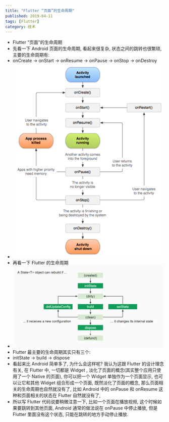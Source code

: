 ```yaml
---
title: "Flutter “页面”的生命周期"
published: 2019-04-11
tags: [Flutter]
category: 技术
---
```


*  Flutter “页面”的生命周期
*  先看一下 Android 页面的生命周期, 看起来很复杂, 状态之间的跳转也很繁琐, 主要的生命周期有: 
*  onCreate -> onStart -> onResume -> onPause -> onStop -> onDestroy
*  ![image](./img.png)
*  再看一下 Flutter 的生命周期
*  ![image](./img_1.png)
*  Flutter 最主要的生命周期其实只有三个:
*  initState -> build -> dispose
 *  看起来比 Android 简单多了, 为什么会这样呢? 我认为这跟 Flutter 的设计理念有关, 在 Flutter 中, 一切都是 Widget , 淡化了页面的概念(其实整个应用只使用了一个 Native 的页面), 你可以把一个 Widget 单独作为一个页面显示, 也可以让它和其他 Widget 组合形成一个页面, 既然淡化了页面的概念, 那么页面相关的生命周期也自然就没有了, 比如 Android 中的 onPause 和 onResume 这种和页面相关的状态在 Flutter 自然就没有了, 
*  所以写 Flutter 代码说要稍微注意一下, 比如一个页面在播放视频, 这个时候如果要跳转到其他页面, Android 通常的做法说在 onPause 中停止播放, 但是 Flutter 里面没有这个状态, 只能在跳转的地方手动停止播放.
